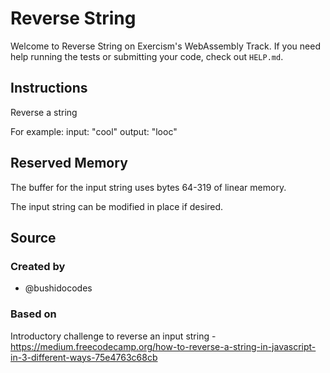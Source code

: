 # Reverse String

Welcome to Reverse String on Exercism's WebAssembly Track.
If you need help running the tests or submitting your code, check out `HELP.md`.

## Instructions

Reverse a string

For example:
input: "cool"
output: "looc"

## Reserved Memory

The buffer for the input string uses bytes 64-319 of linear memory.

The input string can be modified in place if desired.

## Source

### Created by

- @bushidocodes

### Based on

Introductory challenge to reverse an input string - https://medium.freecodecamp.org/how-to-reverse-a-string-in-javascript-in-3-different-ways-75e4763c68cb